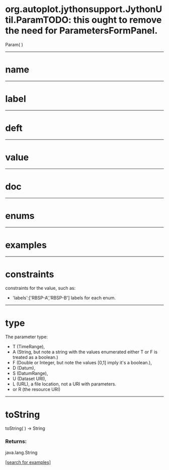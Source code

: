# org.autoplot.jythonsupport.JythonUtil.ParamTODO: this ought to remove the need for ParametersFormPanel.
Param( )


***
<a name="name"></a>
# name



***
<a name="label"></a>
# label



***
<a name="deft"></a>
# deft



***
<a name="value"></a>
# value



***
<a name="doc"></a>
# doc



***
<a name="enums"></a>
# enums



***
<a name="examples"></a>
# examples



***
<a name="constraints"></a>
# constraints

constraints for the value, such as:<ul>
 <li>'labels':['RBSP-A','RBSP-B'] labels for each enum.
 </ul>

***
<a name="type"></a>
# type

The parameter type:<ul>
 <li>T (TimeRange),
 <li>A (String, but note a string with the values enumerated either T
 or F is treated as a boolean.)
 <li>F (Double or Integer, but note the values [0,1] imply it's a
 boolean.),
 <li>D (Datum),
 <li>S (DatumRange),
 <li>U (Dataset URI),
 <li>L (URL), a file location, not a URI with parameters.
 <li>or R (the resource URI)
 </ul>

***
<a name="toString"></a>
# toString
toString(  ) &rarr; String



### Returns:
java.lang.String


<a href="https://github.com/autoplot/dev/search?q=toString&unscoped_q=toString">[search for examples]</a>

